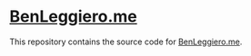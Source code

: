 # [BenLeggiero.me] #

This repository contains the source code for [BenLeggiero.me].


[BenLeggiero.me]: https://BenLeggiero.me